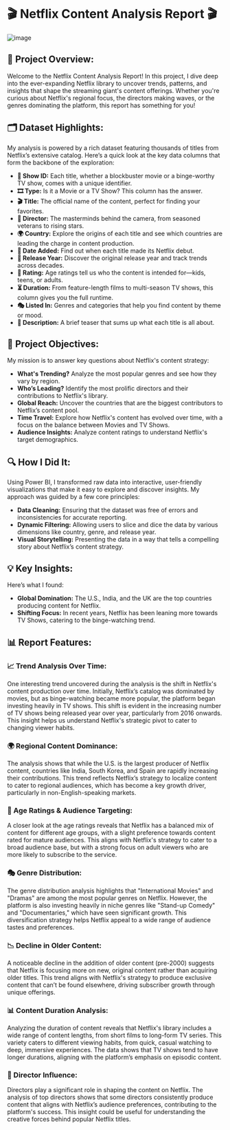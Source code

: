 # 🎬 Netflix Content Analysis Report 🎬

![image](https://github.com/user-attachments/assets/b63a252f-514d-4dab-b963-b700077fc782)


## 🚀 Project Overview:
Welcome to the Netflix Content Analysis Report! In this project, I dive deep into the ever-expanding Netflix library to uncover trends, patterns, and insights that shape the streaming giant's content offerings. Whether you're curious about Netflix's regional focus, the directors making waves, or the genres dominating the platform, this report has something for you!

## 🗂 Dataset Highlights:
My analysis is powered by a rich dataset featuring thousands of titles from Netflix’s extensive catalog. Here’s a quick look at the key data columns that form the backbone of the exploration:

- **🎥 Show ID:** Each title, whether a blockbuster movie or a binge-worthy TV show, comes with a unique identifier.
- **🎞 Type:** Is it a Movie or a TV Show? This column has the answer.
- **🎬 Title:** The official name of the content, perfect for finding your favorites.
- **🎥 Director:** The masterminds behind the camera, from seasoned veterans to rising stars.
- **🌍 Country:** Explore the origins of each title and see which countries are leading the charge in content production.
- **📅 Date Added:** Find out when each title made its Netflix debut.
- **📆 Release Year:** Discover the original release year and track trends across decades.
- **👶 Rating:** Age ratings tell us who the content is intended for—kids, teens, or adults.
- **⏳ Duration:** From feature-length films to multi-season TV shows, this column gives you the full runtime.
- **🎭 Listed In:** Genres and categories that help you find content by theme or mood.
- **📝 Description:** A brief teaser that sums up what each title is all about.

## 🎯 Project Objectives:
My mission is to answer key questions about Netflix's content strategy:

- **What's Trending?** Analyze the most popular genres and see how they vary by region.
- **Who’s Leading?** Identify the most prolific directors and their contributions to Netflix's library.
- **Global Reach:** Uncover the countries that are the biggest contributors to Netflix’s content pool.
- **Time Travel:** Explore how Netflix's content has evolved over time, with a focus on the balance between Movies and TV Shows.
- **Audience Insights:** Analyze content ratings to understand Netflix's target demographics.

## 🔍 How I Did It:
Using Power BI, I transformed raw data into interactive, user-friendly visualizations that make it easy to explore and discover insights. My approach was guided by a few core principles:

- **Data Cleaning:** Ensuring that the dataset was free of errors and inconsistencies for accurate reporting.
- **Dynamic Filtering:** Allowing users to slice and dice the data by various dimensions like country, genre, and release year.
- **Visual Storytelling:** Presenting the data in a way that tells a compelling story about Netflix’s content strategy.

## 💡 Key Insights:

Here’s what I found:

- **Global Domination:** The U.S., India, and the UK are the top countries producing content for Netflix.
- **Shifting Focus:** In recent years, Netflix has been leaning more towards TV Shows, catering to the binge-watching trend.

## 📊 Report Features:

### **📈 Trend Analysis Over Time:**
One interesting trend uncovered during the analysis is the shift in Netflix's content production over time. Initially, Netflix’s catalog was dominated by movies, but as binge-watching became more popular, the platform began investing heavily in TV shows. This shift is evident in the increasing number of TV shows being released year over year, particularly from 2016 onwards. This insight helps us understand Netflix's strategic pivot to cater to changing viewer habits.

### **🌍 Regional Content Dominance:**
The analysis shows that while the U.S. is the largest producer of Netflix content, countries like India, South Korea, and Spain are rapidly increasing their contributions. This trend reflects Netflix’s strategy to localize content to cater to regional audiences, which has become a key growth driver, particularly in non-English-speaking markets.

### **👶 Age Ratings & Audience Targeting:**
A closer look at the age ratings reveals that Netflix has a balanced mix of content for different age groups, with a slight preference towards content rated for mature audiences. This aligns with Netflix's strategy to cater to a broad audience base, but with a strong focus on adult viewers who are more likely to subscribe to the service.

### **🎭 Genre Distribution:**
The genre distribution analysis highlights that "International Movies" and "Dramas" are among the most popular genres on Netflix. However, the platform is also investing heavily in niche genres like "Stand-up Comedy" and "Documentaries," which have seen significant growth. This diversification strategy helps Netflix appeal to a wide range of audience tastes and preferences.

### **📉 Decline in Older Content:**
A noticeable decline in the addition of older content (pre-2000) suggests that Netflix is focusing more on new, original content rather than acquiring older titles. This trend aligns with Netflix's strategy to produce exclusive content that can’t be found elsewhere, driving subscriber growth through unique offerings.

### **📊 Content Duration Analysis:**
Analyzing the duration of content reveals that Netflix's library includes a wide range of content lengths, from short films to long-form TV series. This variety caters to different viewing habits, from quick, casual watching to deep, immersive experiences. The data shows that TV shows tend to have longer durations, aligning with the platform’s emphasis on episodic content.

### **🎥 Director Influence:**
Directors play a significant role in shaping the content on Netflix. The analysis of top directors shows that some directors consistently produce content that aligns with Netflix’s audience preferences, contributing to the platform's success. This insight could be useful for understanding the creative forces behind popular Netflix titles.
